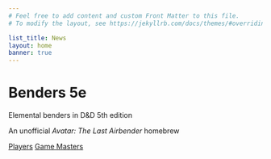 ```yaml
---
# Feel free to add content and custom Front Matter to this file.
# To modify the layout, see https://jekyllrb.com/docs/themes/#overriding-theme-defaults

list_title: News
layout: home
banner: true
---
```


<div class="banner">
    <div class="banner-img"></div>
    <h1>Benders <span style="text-transform: initial;">5e</span></h1>
    <p class="subtitle">Elemental benders in D&D 5th edition</p>
    <p>An unofficial <span style="font-style: italic;">Avatar: The Last Airbender</span> homebrew</p>
    <a class="button" href="./phb">Players</a>
    <a class="button" href="./gmg">Game Masters</a>
</div>